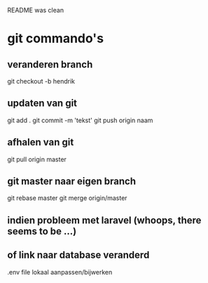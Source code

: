 README was clean

# git commando's 
## veranderen branch
git checkout -b hendrik

## updaten van git
git add .
git commit -m 'tekst'
git push origin naam

## afhalen van git
git pull origin master

## git master naar eigen branch
git rebase master
git merge origin/master

## indien probleem met laravel (whoops, there seems to be ...)
## of link naar database veranderd
.env file lokaal aanpassen/bijwerken